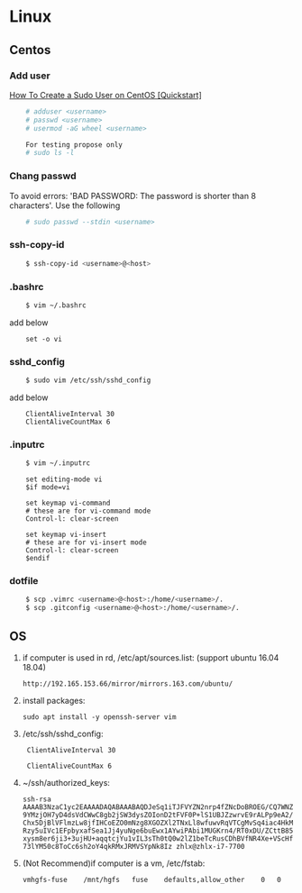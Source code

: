 # Linux

## Centos

### Add user

[How To Create a Sudo User on CentOS [Quickstart]](https://www.digitalocean.com/community/tutorials/how-to-create-a-sudo-user-on-centos-quickstart)

```bash
	# adduser <username>
	# passwd <username>
	# usermod -aG wheel <username>

	For testing propose only
	# sudo ls -l
```

### Chang passwd

To avoid errors: 'BAD PASSWORD: The password is shorter than 8 characters'. Use the following

```bash
	# sudo passwd --stdin <username>
```

### ssh-copy-id

```bash
	$ ssh-copy-id <username>@<host>
```

### .bashrc

```bash
	$ vim ~/.bashrc
```

add below

```
	set -o vi
```

### sshd_config

```bash
	$ sudo vim /etc/ssh/sshd_config
```

add below

```
	ClientAliveInterval 30
	ClientAliveCountMax 6
```

### .inputrc

```bash
	$ vim ~/.inputrc
```

```
	set editing-mode vi
	$if mode=vi
	  
	set keymap vi-command
	# these are for vi-command mode
	Control-l: clear-screen

	set keymap vi-insert
	# these are for vi-insert mode
	Control-l: clear-screen
	$endif
```


### dotfile

```bash
	$ scp .vimrc <username>@<host>:/home/<username>/.
	$ scp .gitconfig <username>@<host>:/home/<username>/.
```

## OS

1. if computer is used in rd, /etc/apt/sources.list: (support ubuntu 16.04 18.04)

	`http://192.165.153.66/mirror/mirrors.163.com/ubuntu/`

2. install packages:

	`sudo apt install -y openssh-server vim`

3. /etc/ssh/sshd_config:

		ClientAliveInterval 30

		ClientAliveCountMax 6

4. ~/ssh/authorized_keys:

	`ssh-rsa AAAAB3NzaC1yc2EAAAADAQABAAABAQDJeSq1iTJFVYZN2nrp4fZNcDoBROEG/CQ7WNZ9YMzjOH7yD4dsVdCWwC8gb2jSW3dysZOIonD2tFVF0P+lS1UBJZzwrvE9rALPp9eA2/Chx5DjBlVFlmzLw8jfIHCoEZO0mNzg8XGOZXl2TNxLl8wfuwvRqVTCgMvSq4iac4HkMRzy5uIVc1EFpbyxafSea1Jj4yuNge6buEwx1AYwiPAbi1MUGKrn4/RT0xDU/ZCttB85xysm8er6ji3+3ujHU+aqqtcjYu1vIL3sTh0tQ0w2lZ1beTcRusCDhBVfNR4Xe+VScHf73lYM50c8ToCc6sh2oY4qkRMxJRMVSYpNk8Iz zhlx@zhlx-i7-7700`

5. (Not Recommend)if computer is a vm, /etc/fstab:

	`vmhgfs-fuse	/mnt/hgfs	fuse	defaults,allow_other	0	0`
